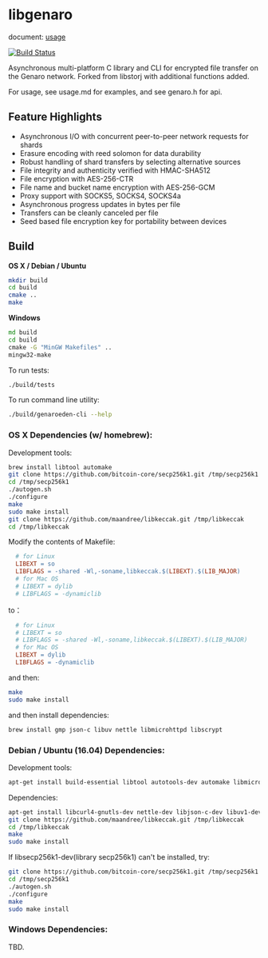 libgenaro  
=======
document: [usage](./usage.md)

[![Build Status](https://travis-ci.org/GenaroNetwork/libgenaro.svg?branch=master)](https://travis-ci.org/GenaroNetwork/libgenaro)

Asynchronous multi-platform C library and CLI for encrypted file transfer on the Genaro network.
Forked from libstorj with additional functions added.

For usage, see usage.md for examples, and see genaro.h for api.

## Feature Highlights

- Asynchronous I/O with concurrent peer-to-peer network requests for shards
- Erasure encoding with reed solomon for data durability
- Robust handling of shard transfers by selecting alternative sources
- File integrity and authenticity verified with HMAC-SHA512
- File encryption with AES-256-CTR
- File name and bucket name encryption with AES-256-GCM
- Proxy support with SOCKS5, SOCKS4, SOCKS4a
- Asynchronous progress updates in bytes per file
- Transfers can be cleanly canceled per file
- Seed based file encryption key for portability between devices

## Build

**OS X / Debian / Ubuntu**

```bash
mkdir build
cd build
cmake ..
make
```

**Windows**

```cmd
md build
cd build
cmake -G "MinGW Makefiles" ..
mingw32-make
```

To run tests:
```bash
./build/tests
```

To run command line utility:
```bash
./build/genaroeden-cli --help
```

### OS X Dependencies (w/ homebrew):

Development tools:
```bash
brew install libtool automake
git clone https://github.com/bitcoin-core/secp256k1.git /tmp/secp256k1
cd /tmp/secp256k1
./autogen.sh
./configure
make
sudo make install
git clone https://github.com/maandree/libkeccak.git /tmp/libkeccak
cd /tmp/libkeccak
```

Modify the contents of Makefile:
```Makefile
  # for Linux
  LIBEXT = so
  LIBFLAGS = -shared -Wl,-soname,libkeccak.$(LIBEXT).$(LIB_MAJOR)
  # for Mac OS
  # LIBEXT = dylib
  # LIBFLAGS = -dynamiclib
```
to：
```Makefile
  # for Linux
  # LIBEXT = so
  # LIBFLAGS = -shared -Wl,-soname,libkeccak.$(LIBEXT).$(LIB_MAJOR)
  # for Mac OS
  LIBEXT = dylib
  LIBFLAGS = -dynamiclib
```

and then:
```bash
make
sudo make install
```

and then install dependencies:
```bash
brew install gmp json-c libuv nettle libmicrohttpd libscrypt
```

### Debian / Ubuntu (16.04) Dependencies:

Development tools:
```bash
apt-get install build-essential libtool autotools-dev automake libmicrohttpd-dev bsdmainutils
```

Dependencies:
```bash
apt-get install libcurl4-gnutls-dev nettle-dev libjson-c-dev libuv1-dev libsecp256k1-dev libscrypt-dev
git clone https://github.com/maandree/libkeccak.git /tmp/libkeccak
cd /tmp/libkeccak
make
sudo make install
```

If libsecp256k1-dev(library secp256k1) can't be installed, try:
```bash
git clone https://github.com/bitcoin-core/secp256k1.git /tmp/secp256k1
cd /tmp/secp256k1
./autogen.sh
./configure
make
sudo make install
```

### Windows Dependencies:

TBD.
